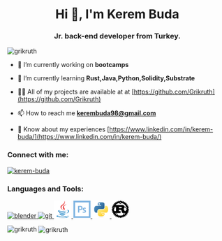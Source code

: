<h1 align="center">Hi 👋, I'm Kerem Buda</h1>
<h3 align="center">Jr. back-end developer from Turkey.</h3>

<p align="left"> <img src="https://komarev.com/ghpvc/?username=grikruth&label=Profile%20views&color=0e75b6&style=flat" alt="grikruth" /> </p>


- 🔭 I’m currently working on **bootcamps**

- 🌱 I’m currently learning **Rust,Java,Python,Solidity,Substrate**

- 👨‍💻 All of my projects are available at at [https://github.com/Grikruth](https://github.com/Grikruth)

- 📫 How to reach me **kerembuda98@gmail.com**

- 📄 Know about my experiences [https://www.linkedin.com/in/kerem-buda/](https://www.linkedin.com/in/kerem-buda/)

<h3 align="left">Connect with me:</h3>
<p align="left">
<a href="https://linkedin.com/in/kerem-buda" target="blank"><img align="center" src="https://raw.githubusercontent.com/rahuldkjain/github-profile-readme-generator/master/src/images/icons/Social/linked-in-alt.svg" alt="kerem-buda" height="30" width="40" /></a>
</p>

<h3 align="left">Languages and Tools:</h3>
<p align="left"> <a href="https://www.blender.org/" target="_blank" rel="noreferrer"> <img src="https://download.blender.org/branding/community/blender_community_badge_white.svg" alt="blender" width="40" height="40"/> </a> <a href="https://git-scm.com/" target="_blank" rel="noreferrer"> <img src="https://www.vectorlogo.zone/logos/git-scm/git-scm-icon.svg" alt="git" width="40" height="40"/> </a> <a href="https://www.java.com" target="_blank" rel="noreferrer"> <img src="https://raw.githubusercontent.com/devicons/devicon/master/icons/java/java-original.svg" alt="java" width="40" height="40"/> </a> <a href="https://www.photoshop.com/en" target="_blank" rel="noreferrer"> <img src="https://raw.githubusercontent.com/devicons/devicon/master/icons/photoshop/photoshop-line.svg" alt="photoshop" width="40" height="40"/> </a> <a href="https://www.python.org" target="_blank" rel="noreferrer"> <img src="https://raw.githubusercontent.com/devicons/devicon/master/icons/python/python-original.svg" alt="python" width="40" height="40"/> </a> <a href="https://www.rust-lang.org" target="_blank" rel="noreferrer"> <img src="https://raw.githubusercontent.com/devicons/devicon/master/icons/rust/rust-plain.svg" alt="rust" width="40" height="40"/> </a> </p>

<p><img align="left" src="https://github-readme-stats.vercel.app/api/top-langs?username=grikruth&show_icons=true&locale=en&layout=compact" alt="grikruth" /></p>

<p>&nbsp;<img align="center" src="https://github-readme-stats.vercel.app/api?username=grikruth&show_icons=true&theme=dark&locale=en" alt="grikruth" /></p>

